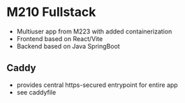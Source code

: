 # M210 Fullstack

* Multiuser app from M223 with added containerization
* Frontend based on React/Vite
* Backend based on Java SpringBoot

## Caddy

* provides central https-secured entrypoint for entire app
* see caddyfile